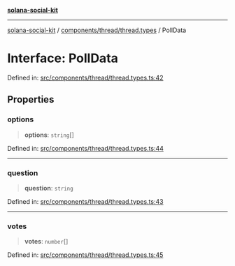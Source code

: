 [**solana-social-kit**](../../../../README.md)

***

[solana-social-kit](../../../../README.md) / [components/thread/thread.types](../README.md) / PollData

# Interface: PollData

Defined in: [src/components/thread/thread.types.ts:42](https://github.com/SendArcade/solana-social-starter/blob/03568260ca96ed63f77049843c721de1cb011893/src/components/thread/thread.types.ts#L42)

## Properties

### options

> **options**: `string`[]

Defined in: [src/components/thread/thread.types.ts:44](https://github.com/SendArcade/solana-social-starter/blob/03568260ca96ed63f77049843c721de1cb011893/src/components/thread/thread.types.ts#L44)

***

### question

> **question**: `string`

Defined in: [src/components/thread/thread.types.ts:43](https://github.com/SendArcade/solana-social-starter/blob/03568260ca96ed63f77049843c721de1cb011893/src/components/thread/thread.types.ts#L43)

***

### votes

> **votes**: `number`[]

Defined in: [src/components/thread/thread.types.ts:45](https://github.com/SendArcade/solana-social-starter/blob/03568260ca96ed63f77049843c721de1cb011893/src/components/thread/thread.types.ts#L45)
